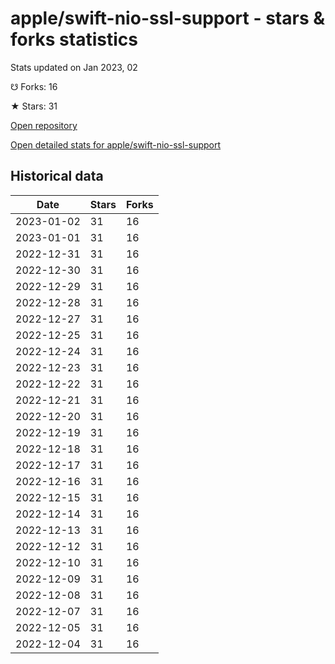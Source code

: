 # apple/swift-nio-ssl-support - stars & forks statistics

Stats updated on Jan 2023, 02

☋ Forks: 16

★ Stars: 31

[Open repository](https://github.com/apple/swift-nio-ssl-support)

[Open detailed stats for apple/swift-nio-ssl-support](https://reviewgithub.com/rep/apple/swift-nio-ssl-support)

## Historical data
| Date | Stars | Forks |
|------|-------|-------|
| 2023-01-02 | 31 | 16 | 
| 2023-01-01 | 31 | 16 | 
| 2022-12-31 | 31 | 16 | 
| 2022-12-30 | 31 | 16 | 
| 2022-12-29 | 31 | 16 | 
| 2022-12-28 | 31 | 16 | 
| 2022-12-27 | 31 | 16 | 
| 2022-12-25 | 31 | 16 | 
| 2022-12-24 | 31 | 16 | 
| 2022-12-23 | 31 | 16 | 
| 2022-12-22 | 31 | 16 | 
| 2022-12-21 | 31 | 16 | 
| 2022-12-20 | 31 | 16 | 
| 2022-12-19 | 31 | 16 | 
| 2022-12-18 | 31 | 16 | 
| 2022-12-17 | 31 | 16 | 
| 2022-12-16 | 31 | 16 | 
| 2022-12-15 | 31 | 16 | 
| 2022-12-14 | 31 | 16 | 
| 2022-12-13 | 31 | 16 | 
| 2022-12-12 | 31 | 16 | 
| 2022-12-10 | 31 | 16 | 
| 2022-12-09 | 31 | 16 | 
| 2022-12-08 | 31 | 16 | 
| 2022-12-07 | 31 | 16 | 
| 2022-12-05 | 31 | 16 | 
| 2022-12-04 | 31 | 16 | 

